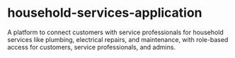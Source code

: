 # household-services-application
A platform to connect customers with service professionals for household services like plumbing, electrical repairs, and maintenance, with role-based access for customers, service professionals, and admins.
